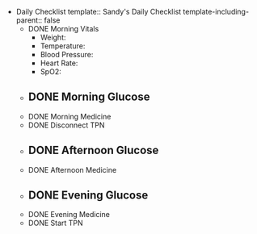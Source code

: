 - Daily Checklist
  template:: Sandy's Daily Checklist
  template-including-parent:: false
	- DONE Morning Vitals
		- Weight:
		- Temperature:
		- Blood Pressure:
		- Heart Rate:
		- SpO2:
	- DONE Morning Glucose
		-
	- DONE Morning Medicine
	- DONE Disconnect TPN
	- DONE Afternoon Glucose
		-
	- DONE Afternoon Medicine
	- DONE Evening Glucose
		-
	- DONE Evening Medicine
	- DONE Start TPN